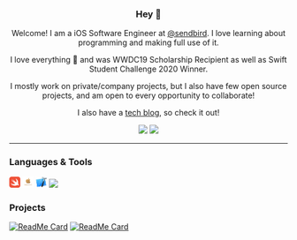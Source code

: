 

<div align="center">
  <h3>Hey 👋</h3>
  <p>Welcome! I am a iOS Software Engineer at <a href="www.sendbird.com">@sendbird</a>. I love learning about programming and making full use of it.</p>
  <p>I love everything  and was WWDC19 Scholarship Recipient as well as Swift Student Challenge 2020 Winner.</p>
  <p>I mostly work on private/company projects, but I also have few open source projects, and am open to every opportunity to collaborate!</p>
  <p>I also have a <a href="www.mininny.dev">tech blog</a>, so check it out!</p>
  
  [![](https://img.shields.io/badge/-Minhyuk%20Kim-blue?logo=linkedin)](https://www.linkedin.com/in/mininnykim/)
  [![](https://img.shields.io/badge/-Blog-333333)](https://www.mininny.dev/)
</div>

*****

### Languages & Tools
<code><img height="20" src="https://raw.githubusercontent.com/github/explore/80688e429a7d4ef2fca1e82350fe8e3517d3494d/topics/swift/swift.png"></code>
<code><img height="20" src="https://raw.githubusercontent.com/github/explore/80688e429a7d4ef2fca1e82350fe8e3517d3494d/topics/objective-c/objective-c.png"></code>
<code><img height="20" src="https://raw.githubusercontent.com/github/explore/cebd63002168a05a6a642f309227eefeccd92950/topics/xcode/xcode.png"></code>
<code><img height="20" src="https://avatars2.githubusercontent.com/u/1231870?s=200&v=4"></code>

### Projects
[![ReadMe Card](https://github-readme-stats.vercel.app/api/pin/?username=sendbird&repo=sendbird-calls-ios)](https://github.com/sendbird/sendbird-calls-ios)
[![ReadMe Card](https://github-readme-stats.vercel.app/api/pin/?username=sendbird&repo=quickstart-calls-ios)](https://github.com/sendbird/quickstart-calls-ios)
